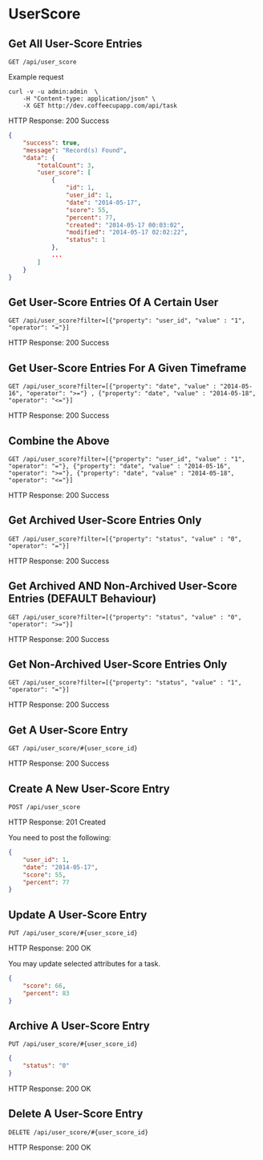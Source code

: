 # UserScore

## Get All User-Score Entries

`GET /api/user_score`

Example request

```shell
curl -v -u admin:admin  \
	-H "Content-type: application/json" \
	-X GET http://dev.coffeecupapp.com/api/task
```

HTTP Response: 200 Success

```json
{
    "success": true,
    "message": "Record(s) Found",
    "data": {
        "totalCount": 3,
        "user_score": [
            {
                "id": 1,
                "user_id": 1,
                "date": "2014-05-17",
                "score": 55,
                "percent": 77,
                "created": "2014-05-17 00:03:02",
                "modified": "2014-05-17 02:02:22",
                "status": 1
            },
            ...
        ]
    }
}
```

## Get User-Score Entries Of A Certain User

`GET /api/user_score?filter=[{"property": "user_id", "value" : "1", "operator": "="}]`

HTTP Response: 200 Success

## Get User-Score Entries For A Given Timeframe ##

`GET /api/user_score?filter=[{"property": "date", "value" : "2014-05-16", "operator": ">="} , {"property": "date", "value" : "2014-05-18", "operator": "<="}]`

HTTP Response: 200 Success

## Combine the Above

`GET /api/user_score?filter=[{"property": "user_id", "value" : "1", "operator": "="}, {"property": "date", "value" : "2014-05-16", "operator": ">="}, {"property": "date", "value" : "2014-05-18", "operator": "<="}]`

HTTP Response: 200 Success

## Get Archived User-Score Entries Only

`GET /api/user_score?filter=[{"property": "status", "value" : "0", "operator": "="}]`

HTTP Response: 200 Success

## Get Archived AND Non-Archived User-Score Entries (DEFAULT Behaviour)

`GET /api/user_score?filter=[{"property": "status", "value" : "0", "operator": ">="}]`

HTTP Response: 200 Success

## Get Non-Archived User-Score Entries Only

`GET /api/user_score?filter=[{"property": "status", "value" : "1", "operator": "="}]`

HTTP Response: 200 Success

## Get A User-Score Entry

`GET /api/user_score/#{user_score_id}`

HTTP Response: 200 Success


## Create A New User-Score Entry

`POST /api/user_score`

HTTP Response: 201 Created

You need to post the following:

```json
{
    "user_id": 1,
    "date": "2014-05-17",
    "score": 55,
    "percent": 77
}
```

## Update A User-Score Entry

`PUT /api/user_score/#{user_score_id}`

HTTP Response: 200 OK

You may update selected attributes for a task.

```json
{
    "score": 66,
    "percent": 83
}
```


## Archive A User-Score Entry

`PUT /api/user_score/#{user_score_id}`

```json
{
    "status": "0"
}
```
HTTP Response: 200 OK


## Delete A User-Score Entry

`DELETE /api/user_score/#{user_score_id}`

HTTP Response: 200 OK

